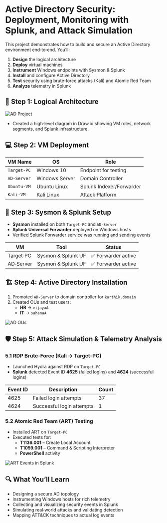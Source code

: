 # Active Directory Security: Deployment, Monitoring with Splunk, and Attack Simulation

This project demonstrates how to build and secure an Active Directory environment end‑to‑end. You’ll:

1. **Design** the logical architecture  
2. **Deploy** virtual machines  
3. **Instrument** Windows endpoints with Sysmon & Splunk  
4. **Install** and configure Active Directory  
5. **Test** security using brute‑force attacks (Kali) and Atomic Red Team  
6. **Analyze** telemetry in Splunk

## 🚀 Step 1: Logical Architecture  
 ![AD Project](https://github.com/user-attachments/assets/7c7c3952-39e0-43cb-be46-573c25a9c8eb)
- Created a high‑level diagram in Draw.io showing VM roles, network segments, and Splunk infrastructure.

## 💻 Step 2: VM Deployment  
| VM Name      | OS             | Role                   |
|--------------|----------------|------------------------|
| `Target-PC`  | Windows 10     | Endpoint for testing   |
| `AD-Server`  | Windows Server | Domain Controller      |
| `Ubuntu-VM`  | Ubuntu Linux   | Splunk Indexer/Forwarder |
| `Kali-VM`    | Kali Linux     | Attack Platform        |

## 🔧 Step 3: Sysmon & Splunk Setup  
- **Sysmon** installed on both `Target-PC` and `AD-Server`  
- **Splunk Universal Forwarder** deployed on Windows hosts  
- Verified Splunk Forwarder service was running and sending events  

| VM           | Tool                | Status              |
|--------------|---------------------|---------------------|
| Target‑PC    | Sysmon & Splunk UF  | ✅ Forwarder active |
| AD‑Server    | Sysmon & Splunk UF  | ✅ Forwarder active |

## 🏗 Step 4: Active Directory Installation  
1. Promoted `AD-Server` to domain controller for `karthik.domain`  
2. Created OUs and test users:  
   - **HR** → `vijayaA`  
   - **IT** → `sahanaA`  

![AD OUs](images/ad-ous.png)

## 🛡 Step 5: Attack Simulation & Telemetry Analysis  

### 5.1 RDP Brute‑Force (Kali → Target‑PC)  
- Launched Hydra against RDP on `Target-PC`  
- **Splunk** detected Event ID **4625** (failed logins) and **4624** (successful logins)  

| Event ID | Description               | Count |
|----------|---------------------------|-------|
| 4625     | Failed login attempts     |  37   |
| 4624     | Successful login attempts |   1   |

### 5.2 Atomic Red Team (ART) Testing  
- Installed ART on `Target-PC`  
- Executed tests for:
  - **T1136.001** – Create Local Account  
  - **T1059.001** – Command & Scripting Interpreter  
  - **PowerShell** activity  

![ART Events in Splunk](images/art-events.png)

## 🔍 What You’ll Learn  
- Designing a secure AD topology  
- Instrumenting Windows hosts for rich telemetry  
- Collecting and visualizing security events in Splunk  
- Simulating real‑world attacks and validating detection  
- Mapping ATT&CK techniques to actual log events  




